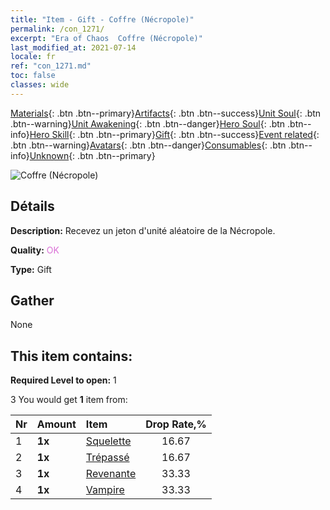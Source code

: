 ```yaml
---
title: "Item - Gift - Coffre (Nécropole)"
permalink: /con_1271/
excerpt: "Era of Chaos  Coffre (Nécropole)"
last_modified_at: 2021-07-14
locale: fr
ref: "con_1271.md"
toc: false
classes: wide
---
```

 [Materials](/ItemsFR/){: .btn .btn--primary}[Artifacts](/ItemsFR/Artifacts/){: .btn .btn--success}[Unit Soul](/ItemsFR/UnitSoul/){: .btn .btn--warning}[Unit Awakening](/ItemsFR/UnitAwakening/){: .btn .btn--danger}[Hero Soul](/ItemsFR/HeroSoul/){: .btn .btn--info}[Hero Skill](/ItemsFR/HeroSkill/){: .btn .btn--primary}[Gift](/ItemsFR/Gift/){: .btn .btn--success}[Event related](/ItemsFR/Events/){: .btn .btn--warning}[Avatars](/ItemsFR/Avatars/){: .btn .btn--danger}[Consumables](/ItemsFR/Consumables/){: .btn .btn--info}[Unknown](/ItemsFR/Unknown/){: .btn .btn--primary}

 ![Coffre (Nécropole)](/images/t/i_904003.png)

## Détails
 **Description:** Recevez un jeton d'unité aléatoire de la Nécropole.

 **Quality:** <span style="color: #DA70D6">OK</span>

 **Type:** Gift

## Gather

  None

## This item contains:

 **Required Level to open:** 1

 3 You would get **1** item  from:

  | Nr | Amount |     Item    | Drop Rate,% |
  |:---|:-------|:------------|:---------:|
  | 1 |  **1x** | [Squelette](/ItemsFR/unt_208/) | 16.67 | 
  | 2 |  **1x** | [Trépassé](/ItemsFR/unt_209/) | 16.67 | 
  | 3 |  **1x** | [Revenante](/ItemsFR/unt_210/) | 33.33 | 
  | 4 |  **1x** | [Vampire](/ItemsFR/unt_211/) | 33.33 | 
